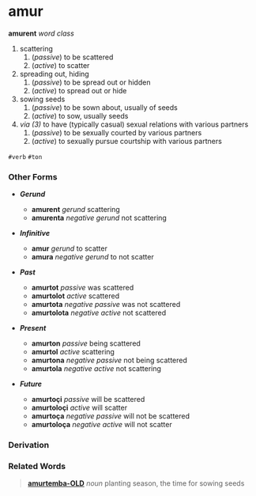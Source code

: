 amur
====

**amurent** _word class_

1. scattering
   1. (_passive_) to be scattered
   2. (_active_) to scatter
2. spreading out, hiding
   1. (_passive_) to be spread out or hidden
   2. (_active_) to spread out or hide
3. sowing seeds
   1. (_passive_) to be sown about, usually of seeds
   2. (_active_) to sow, usually seeds
4. _via (3)_ to have (typically casual) sexual relations with various partners
   1. (_passive_) to be sexually courted by various partners
   2. (_active_) to sexually pursue courtship with various partners

`#verb` `#ton`

### Other Forms

+ **_Gerund_**
  + **amurent** _gerund_ scattering
  + **amurenta** _negative gerund_ not scattering

+ **_Infinitive_**
  + **amur** _gerund_ to scatter
  + **amura** _negative gerund_ to not scatter

+ **_Past_**
  + **amurtot** _passive_ was scattered
  + **amurtolot** _active_ scattered
  + **amurtota** _negative passive_ was not scattered
  + **amurtolota** _negative active_ not scattered

+ **_Present_**
  + **amurton** _passive_ being scattered
  + **amurtol** _active_ scattering
  + **amurtona** _negative passive_ not being scattered
  + **amurtola** _negative active_ not scattering

+ **_Future_**
  + **amurtoçi** _passive_ will be scattered
  + **amurtoloçi** _active_ will scatter
  + **amurtoça** _negative passive_ will not be scattered
  + **amurtoloça** _negative active_ will not scatter

### Derivation

### Related Words

> **[amurtemba-OLD](lexicon/a/amurtemba-OLD.md)** _noun_ planting season, the time for sowing seeds
